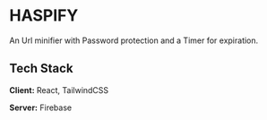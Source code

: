 
# HASPIFY

An Url minifier with Password protection and a Timer for expiration.



## Tech Stack

**Client:** React, TailwindCSS

**Server:** Firebase

